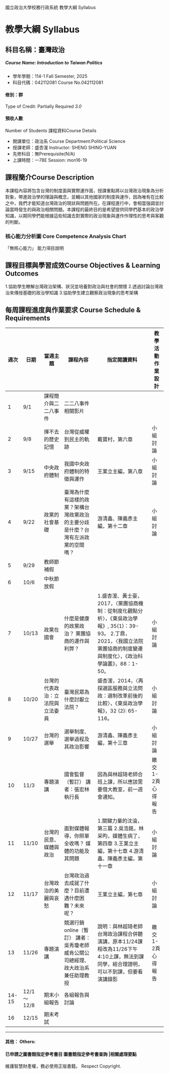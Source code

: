 國立政治大學校務行政系統 教學大綱 Syllabus
# 教學大綱 Syllabus
##  科目名稱：臺灣政治
#####  Course Name: Introduction to Taiwan Politics
  * 學年學期：114-1 Fall Semester, 2025 
  * 科目代碼：042112081 Course No.042112081
#### 修別：群
Type of Credit: Partially Required 
_3.0_
#### 預收人數
Number of Students
課程資料Course Details
  * 開課單位：政治系 Course Department:Political Science 
  * 授課老師：盛杏湲 Instructor: SHENG SHING-YUAN 
  * 先修科目：無Prerequisite(N/A)
  * 上課時間：一78E Session: mon16-19
##  課程簡介Course Description
本課程內容將包含台灣的制度面與實際運作面，授課重點將以台灣政治現象為分析對象，帶進政治學的理論與概念，並輔以其他國家的制度與運作，因為唯有在比較之中，我們才能知道台灣政治的現狀與問題所在。在課程進行中，會相當強調並討論當時發生的與政治相關問題。本課程的最終目的是希望提供同學們基本的政治學知識，以期同學們能根據這些知識去對實際的政治現象與運作作理性的思考與客觀的判斷。
###  核心能力分析圖 Core Competence Analysis Chart
「無核心能力」 
能力項目說明
##  課程目標與學習成效Course Objectives & Learning Outcomes 
1.協助學生瞭解台灣政治架構、狀況並培養對政治與社會的關懷
2.透過討論台灣政治來傳授基礎的政治學知識
3.協助學生建立觀察政治現象的思考架構
##  每周課程進度與作業要求 Course Schedule & Requirements
週次 |  日期 |  當週主題 |  課程內容 |  指定閱讀資料 |  教學活動作業設計  
---|---|---|---|---|---  
1 |  9/1 |  課程簡介與二二八事件 |  二二八事件相關影片 |  |   
2 |  9/8 |  揮不去的歷史記憶 |  台灣從威權到民主的軌跡 |  戴寶村，第六章  |  小組討論  
3 |  9/15 |  中央政府體制 |  我國中央政府體制的特徵與運作 |  王業立主編，第八章 |  小組討論  
4 |  9/22 |  政黨的社會基礎 |  臺灣為什麼有這樣的政黨？架構台灣政黨政治的主要分歧是什麼？台灣有左派政黨的空間嗎？ |  游清鑫、陳義彥主編，第十二章 |  小組討論  
5 |  9/29 |  教師節補假 |  |  |   
6 |  10/6 |  中秋節放假 |  |  |   
7 |  10/13 |  政黨在國會 |  什麼是健康的政黨政治？ 黨團協商的運作與利弊？ |  1.盛杏湲、黃士豪，2017，〈黨團協商機制：從制度化觀點分析〉，《東吳政治學報》, 35(1)：39-93。 2.丁鼎，2021，〈我國立法院黨團協商的制度變遷與制度化〉，《政治科學論叢》，88：1-50。 |  小組討論  
8 |  10/20 |  台灣的代表政治：立法院與立法委員 |  臺灣民眾為什麼討厭立法院？ |  盛杏湲，2014，〈再探選區服務與立法問政：選制改革前後的比較〉，《東吳政治學報》，32 (2): 65-116。 |  小組討論  
9 |  10/27 |  台灣的選舉 |  選舉制度、選舉過程及其政治影響 |  游清鑫、陳義彥主編，第十三章 |  小組討論  
10 |  11/3 |  專題演講 |  國會監督（暫訂） 講者：張宏林執行長 |  因為與林超琦老師合班上課，所以應該需要借大教室，前一週會通知。 |  繳交1-2頁心得報告  
11 |  11/10 |  台灣的民意、媒體與政治 |  面對媒體報導，你照單全收嗎？ 媒體的功能及其問題 |  1.關鍵力量的沈淪，第三篇 2.吳浩銘，林采昀，媒體生病了，第四章 3.王業立主編，第十七章 4.游清鑫、陳義彥主編，第十一章 |  小組討論  
12 |  11/17 |  台灣政治的美麗與哀愁 |  台灣政治過去成就了什麼？目前遭遇什麼困難？未來呢？ |  王業立主編，第七章 |  小組討論  
13 |  11/26 |  專題演講 |  競選行銷online（暫訂） 講者：吳秀瓊老師 威肯公關公司總經理、政大政治系兼任助理教授 |  說明：與林超琦老師台灣政治課程合併聽演講，原本11/24課程改為11/26下午4:10上課，無法到課同學，經合理證明，可以不到課，但要看演講錄影 |  繳交1-2頁心得報告  
14-15 |  12/1～12/8 |  期末小組報告 |  各組報告與討論 |  |   
16 |  12/15 |  期末考試 |  |  |   
---  
####  其他： Others:
####  已申請之圖書館指定參考書目  圖書館指定參考書查詢 |相關處理要點
維護智慧財產權，務必使用正版書籍。 Respect Copyright.